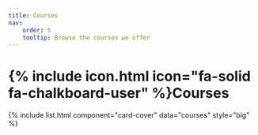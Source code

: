 ```yaml
---
title: Courses
nav:
    order: 5
    tooltip: Browse the courses we offer
---
```


# {% include icon.html icon="fa-solid fa-chalkboard-user" %}Courses

{% include list.html component="card-cover" data="courses" style="big" %}